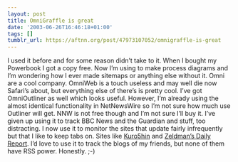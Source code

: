 ```yaml
---
layout: post
title: OmniGraffle is great
date: '2003-06-26T16:46:18+01:00'
tags: []
tumblr_url: https://aftnn.org/post/47973107052/omnigraffle-is-great
---
```

<p>I used it before and for some reason didn&rsquo;t take to it. When I bought my Powerbook I got a copy free. Now I&rsquo;m using to make process diagrams and I&rsquo;m wondering how I ever made sitemaps or anything else without it. Omni are a cool company. OmniWeb is a touch useless and may well die now Safari&rsquo;s about, but everything else of there&rsquo;s is pretty cool. I&rsquo;ve got OmniOutliner as well which looks useful. However, I&rsquo;m already using the almost identical functionality in NetNewsWire so I&rsquo;m not sure how much use Outliner will get. NNW is not free though and I&rsquo;m not sure I&rsquo;ll buy it. I&rsquo;ve given up using it to track BBC News and the Guardian and stuff, too distracting. I now use it to monitor the sites that update fairly infrequently but that I like to keep tabs on. Sites like <a href="http://www.kuro5hin.org">Kuro5hin</a> and <a href="http://www.zeldman.com">Zeldman&rsquo;s Daily Report</a>. I&rsquo;d love to use it to track the blogs of my friends, but none of them have RSS power. Honestly. ;-)</p>
